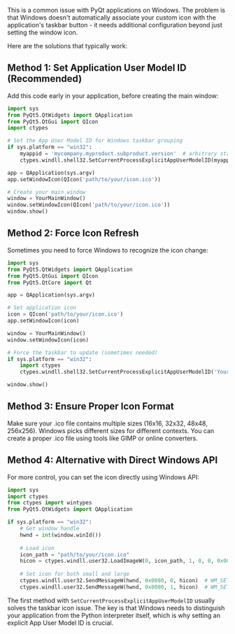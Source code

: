 This is a common issue with PyQt applications on Windows. The problem is that Windows doesn't automatically associate your custom icon with the application's taskbar button - it needs additional configuration beyond just setting the window icon.

Here are the solutions that typically work:

## Method 1: Set Application User Model ID (Recommended)
Add this code early in your application, before creating the main window:

```python
import sys
from PyQt5.QtWidgets import QApplication
from PyQt5.QtGui import QIcon
import ctypes

# Set the App User Model ID for Windows taskbar grouping
if sys.platform == "win32":
    myappid = 'mycompany.myproduct.subproduct.version'  # arbitrary string
    ctypes.windll.shell32.SetCurrentProcessExplicitAppUserModelID(myappid)

app = QApplication(sys.argv)
app.setWindowIcon(QIcon('path/to/your/icon.ico'))

# Create your main window
window = YourMainWindow()
window.setWindowIcon(QIcon('path/to/your/icon.ico'))
window.show()
```

## Method 2: Force Icon Refresh
Sometimes you need to force Windows to recognize the icon change:

```python
import sys
from PyQt5.QtWidgets import QApplication
from PyQt5.QtGui import QIcon
from PyQt5.QtCore import Qt

app = QApplication(sys.argv)

# Set application icon
icon = QIcon('path/to/your/icon.ico')
app.setWindowIcon(icon)

window = YourMainWindow()
window.setWindowIcon(icon)

# Force the taskbar to update (sometimes needed)
if sys.platform == "win32":
    import ctypes
    ctypes.windll.shell32.SetCurrentProcessExplicitAppUserModelID('YourAppName')

window.show()
```

## Method 3: Ensure Proper Icon Format
Make sure your .ico file contains multiple sizes (16x16, 32x32, 48x48, 256x256). Windows picks different sizes for different contexts. You can create a proper .ico file using tools like GIMP or online converters.

## Method 4: Alternative with Direct Windows API
For more control, you can set the icon directly using Windows API:

```python
import sys
import ctypes
from ctypes import wintypes
from PyQt5.QtWidgets import QApplication

if sys.platform == "win32":
    # Get window handle
    hwnd = int(window.winId())
    
    # Load icon
    icon_path = "path/to/your/icon.ico"
    hicon = ctypes.windll.user32.LoadImageW(0, icon_path, 1, 0, 0, 0x00000010)
    
    # Set icon for both small and large
    ctypes.windll.user32.SendMessageW(hwnd, 0x0080, 0, hicon)  # WM_SETICON, ICON_SMALL
    ctypes.windll.user32.SendMessageW(hwnd, 0x0080, 1, hicon)  # WM_SETICON, ICON_LARGE
```

The first method with `SetCurrentProcessExplicitAppUserModelID` usually solves the taskbar icon issue. The key is that Windows needs to distinguish your application from the Python interpreter itself, which is why setting an explicit App User Model ID is crucial.